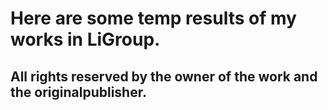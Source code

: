 # Here are some temp results of my works in LiGroup.
## All rights reserved by the owner of the work and the originalpublisher.
